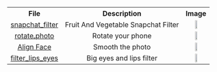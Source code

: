
<table>
  <tr>
    <th>File</th>
    <th>Description</th>
    <th>Image</th>
  </tr>
  <tr>
    <td align="center" ><a href="https://github.com/SadeghShabestani/image_processing/tree/main/Assignment-30/snapchat_filter">snapchat_filter</a></td>
    <td align="center" >Fruit And Vegetable Snapchat Filter</td>
    <td align="center"><img src="https://github.com/SadeghShabestani/image_processing/assets/80578594/35a1f940-3ffe-4b09-9b87-f35e03792fa5" width="30%" height="30%"> </td>
  </tr>
  <tr>
    <td align="center" ><a href="https://github.com/SadeghShabestani/image_processing/tree/main/Assignment-30/rotate%D9%80photo">rotateـphoto</a></td>
    <td align="center" >Rotate your phone</td>
    <td align="center"><img src="https://github.com/SadeghShabestani/image_processing/assets/80578594/19886701-41ff-41ff-81aa-68be3638667d" width="30%" height="30%" >
  </tr>
  <tr>
    <td align="center" ><a href="https://github.com/SadeghShabestani/image_processing/tree/main/Assignment-30/align_face">Align Face</a></td>
    <td align="center" >Smooth the photo</td>
    <td align="center"><img src="https://github.com/SadeghShabestani/image_processing/assets/80578594/cc8b07dc-97df-402d-9b70-695f890c491b" width="30%" height="30%" >
  </tr>
  <tr>
    <td align="center" ><a href="https://github.com/SadeghShabestani/image_processing/tree/main/Assignment-30/filter_lips_eyes">filter_lips_eyes</a></td>
    <td align="center" >Big eyes and lips filter</td>
    <td align="center"><img src="https://github.com/SadeghShabestani/image_processing/assets/80578594/4bfc9f97-25d3-40e1-8a52-9335cf88dd59" width="30%" height="30%" >
  </tr>


</table
